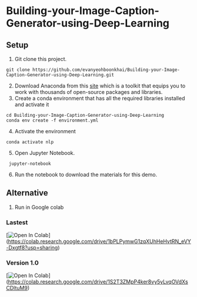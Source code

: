 # Building-your-Image-Caption-Generator-using-Deep-Learning
## Setup
1. Git clone this project.
```
git clone https://github.com/evanyeohboonkhai/Building-your-Image-Caption-Generator-using-Deep-Learning.git
```
2.  Download Anaconda from this [site](https://www.anaconda.com/products/individual) which is a toolkit that equips you to work with thousands of open-source packages and libraries.
3. Create a conda environment that has all the required libraries installed and activate it
 ```
cd Building-your-Image-Caption-Generator-using-Deep-Learning
conda env create -f environment.yml
 ```
4. Activate the environment
 ```
 conda activate nlp
 ```
5. Open Jupyter Notebook.
```
 jupyter-notebook
 ```
6. Run the notebook to download the materials for this demo. 

## Alternative 
1. Run in Google colab
### Lastest
[![Open In Colab](https://colab.research.google.com/assets/colab-badge.svg)]
(https://colab.research.google.com/drive/1bPLPymwG1zqXUhHeHvtRN_eVY-Dxgtf8?usp=sharing)

### Version 1.0
[![Open In Colab](https://colab.research.google.com/assets/colab-badge.svg)]
(https://colab.research.google.com/drive/1S2T3ZMpP4ker8vy5yLvqOVdXsCDltuM9)
